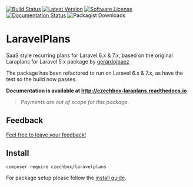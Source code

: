 [![Build Status](https://img.shields.io/travis/czechbox/laravelplans.svg?style=flat-square)](https://travis-ci.org/czechbox/laravelplans)
[![Latest Version](https://img.shields.io/github/release/czechbox/laravelplans.svg?style=flat-square)](https://github.com/czechbox/laravelplans/releases)
[![Software License](https://img.shields.io/badge/license-MIT-brightgreen.svg?style=flat-square)](LICENSE)
[![Documentation Status](https://readthedocs.org/projects/czechbox-laraplans/badge/?version=latest)](https://czechbox-laraplans.readthedocs.io/en/latest/?badge=latest)
![Packagist Downloads](https://img.shields.io/packagist/dt/czechbox/laravelplans)


# LaravelPlans

SaaS style recurring plans for Laravel 6.x  & 7.x, based on the original Laraplans for Laravel 5.x package by [gerardojbaez](https://github.com/gerardojbaez/laraplans)

The package has been refactored to run on Laravel 6.x & 7.x, as have the test so the build now passes.

**Documentation is available at http://czechbox-laraplans.readthedocs.io**

> *Payments are out of scope for this package.*

## Feedback

[Feel free to leave your feedback!](https://github.com/czechbox/laraplans/issues)

## Install

``` bash
composer require czechbox/laravelplans
```

For package setup please follow the [install guide](http://czechbox-laraplans.readthedocs.io/en/latest/install.html).
